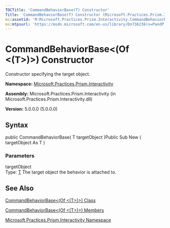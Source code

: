 ```yaml
---
TOCTitle: 'CommandBehaviorBase(T) Constructor'
Title: 'CommandBehaviorBase(T) Constructor (Microsoft.Practices.Prism.Interactivity)'
ms:assetid: 'M:Microsoft.Practices.Prism.Interactivity.CommandBehaviorBase\`1.\#ctor(\`0)'
ms:mtpsurl: 'https://msdn.microsoft.com/en-us/library/Dn736236(v=PandP.50)'
---
```



# CommandBehaviorBase&lt;(Of &lt;(T&gt;)&gt;) Constructor

Constructor specifying the target object.

**Namespace:** [Microsoft.Practices.Prism.Interactivity](https://msdn.microsoft.com/library/microsoft.practices.prism.interactivity)
**Assembly:** Microsoft.Practices.Prism.Interactivity (in Microsoft.Practices.Prism.Interactivity.dll)

**Version:** 5.0.0.0 (5.0.0.0)

## Syntax

public CommandBehaviorBase( T targetObject )Public Sub New ( targetObject As T )

### Parameters

targetObject  
Type: [T](https://msdn.microsoft.com/library/microsoft.practices.prism.interactivity.commandbehaviorbase%601)
The target object the behavior is attached to.

## See Also

[CommandBehaviorBase&lt;(Of &lt;(T&gt;)&gt;) Class](https://msdn.microsoft.com/library/microsoft.practices.prism.interactivity.commandbehaviorbase%601)

[CommandBehaviorBase&lt;(Of &lt;(T&gt;)&gt;) Members](https://msdn.microsoft.com/allmembers.t:microsoft.practices.prism.interactivity.commandbehaviorbase%601)

[Microsoft.Practices.Prism.Interactivity Namespace](https://msdn.microsoft.com/library/microsoft.practices.prism.interactivity)
